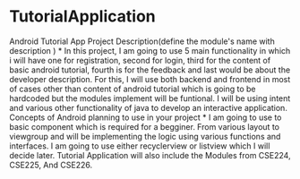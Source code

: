 # TutorialApplication
Android Tutorial App  Project Description(define the module's name with description ) *  In this project, I am going to use 5 main functionality in which i will have one for registration, second for login, third for the content of basic android tutorial, fourth is for the feedback and last would be about the developer description. For this, I will use both backend and frontend in most of cases other than content of android tutorial which is going to be hardcoded but the modules implement will be funtional. I will be using intent and various other functionality of java to develop an interactive application.  Concepts of Android planning to use in your project *  I am going to use to basic component which is required for a begginer. From various layout to viewgroup and will be implementing the logic using various functions and interfaces. I am going to use either recyclerview or listview which I will decide later. Tutorial Application will also include the Modules from CSE224, CSE225, And CSE226.
